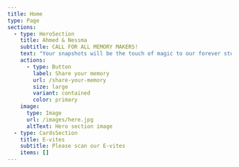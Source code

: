 ```yaml
---
title: Home
type: Page
sections:
  - type: HeroSection
    title: Ahmed & Nessma
    subtitle: CALL FOR ALL MEMORY MAKERS!
    text: "Your snapshots will be the touch of magic to our forever story that we will treasure and cherish for the rest of our lives \U0001F495.\_\n\n\n\nحبايبنا الحلوين شكرا انكم جيتو و كملتو فرحتنا اليوم مكنش هيكمل غير بيكم مستنين رسايلكم و صوركم تكون ذكرى حلوه نبدا بيها رحلتنا \_\n\n"
    actions:
      - type: Button
        label: Share your memory
        url: /share-your-memory
        size: large
        variant: contained
        color: primary
    image:
      type: Image
      url: /images/here.jpg
      altText: Hero section image
  - type: CardsSection
    title: E-vites
    subtitle: Please scan our E-vites
    items: []
---
```

